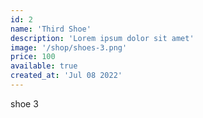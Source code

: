 ```yaml
---
id: 2
name: 'Third Shoe'
description: 'Lorem ipsum dolor sit amet'
image: '/shop/shoes-3.png'
price: 100
available: true
created_at: 'Jul 08 2022'
---
```


shoe 3